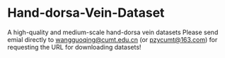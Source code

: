 # Hand-dorsa-Vein-Dataset
A high-quality and medium-scale hand-dorsa vein datasets
Please send emial directly to wangguoqing@cumt.edu.cn (or pzycumt@163.com) for requesting the URL for downloading datasets!
